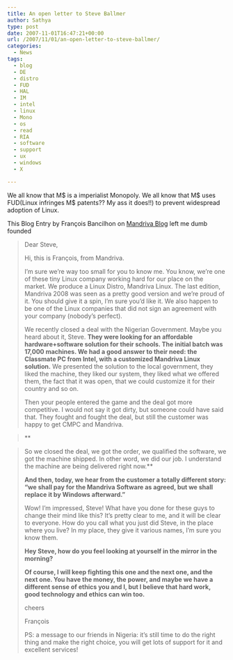 ```yaml
---
title: An open letter to Steve Ballmer
author: Sathya
type: post
date: 2007-11-01T16:47:21+00:00
url: /2007/11/01/an-open-letter-to-steve-ballmer/
categories:
  - News
tags:
  - blog
  - DE
  - distro
  - FUD
  - HAL
  - IM
  - intel
  - linux
  - Mono
  - os
  - read
  - RIA
  - software
  - support
  - ux
  - windows
  - X

---
```

We all know that M$ is a imperialist Monopoly. We all know that M$ uses FUD(Linux infringes M$ patents?? My ass it does!!) to prevent widespread adoption of Linux.

This Blog Entry by François Bancilhon on [Mandriva Blog][1] left me dumb founded

> Dear Steve,
> 
> Hi, this is François, from Mandriva.
> 
> I’m sure we’re way too small for you to know me. You know, we’re one of these tiny Linux company working hard for our place on the market. We produce a Linux Distro, Mandriva Linux. The last edition, Mandriva 2008 was seen as a pretty good version and we’re proud of it. You should give it a spin, I’m sure you’d like it. We also happen to be one of the Linux companies that did not sign an agreement with your company (nobody’s perfect).
> 
> We recently closed a deal with the Nigerian Government. Maybe you heard about it, Steve. **They were looking for an affordable hardware+software solution for their schools. The initial batch was 17,000 machines. We had a good answer to their need: the Classmate PC from Intel, with a customized Mandriva Linux solution.** We presented the solution to the local government, they liked the machine, they liked our system, they liked what we offered them, the fact that it was open, that we could customize it for their country and so on.
> 
> Then your people entered the game and the deal got more competitive. I would not say it got dirty, but someone could have said that. They fought and fought the deal, but still the customer was happy to get CMPC and Mandriva.
  
> **
  
> So we closed the deal, we got the order, we qualified the software, we got the machine shipped. In other word, we did our job. I understand the machine are being delivered right now.**
> 
> **And then, today, we hear from the customer a totally different story: “we shall pay for the Mandriva Software as agreed, but we shall replace it by Windows afterward.”**
> 
> Wow! I’m impressed, Steve! What have you done for these guys to change their mind like this? It’s pretty clear to me, and it will be clear to everyone. How do you call what you just did Steve, in the place where you live? In my place, they give it various names, I’m sure you know them.
> 
> **Hey Steve, how do you feel looking at yourself in the mirror in the morning?**
> 
> **Of course, I will keep fighting this one and the next one, and the next one. You have the money, the power, and maybe we have a different sense of ethics you and I, but I believe that hard work, good technology and ethics can win too.**
> 
> cheers
> 
> François
> 
> PS: a message to our friends in Nigeria: it’s still time to do the right thing and make the right choice, you will get lots of support for it and excellent services!

 [1]: https://blog.mandriva.com/2007/10/31/an-open-letter-to-steve-ballmer/

